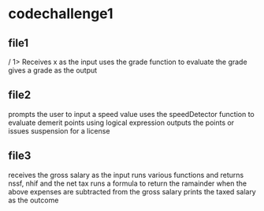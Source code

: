 # codechallenge1
## file1
/ 1> Receives x as the input 
uses the grade function to evaluate the grade
gives a grade as the output 
## file2
prompts the user to input a speed value
uses the speedDetector function to evaluate demerit points using logical expression
outputs the points or issues  suspension for a license

## file3
receives the gross salary as the input
runs various functions and returns nssf, nhif and the net tax
runs a formula to return the ramainder when the above expenses are subtracted from the gross salary
prints the taxed salary as the outcome

